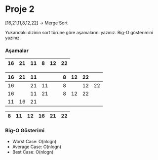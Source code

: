 # Proje 2
[16,21,11,8,12,22] -> Merge Sort

Yukarıdaki dizinin sort türüne göre aşamalarını yazınız.
Big-O gösterimini yazınız.

### Aşamalar

| 16 | 21 | 11 | 8 | 12 | 22 |
|----|----|----|---|----|----|

| 16 | 21 | 11 |    |   |   | 8 | 12 | 22 |    |
|----|----|----|----|---|---|---|----|----|----|
| 16 |    | 21 | 11 |   |   | 8 |    | 12 | 22 |
| 16 |    | 11 | 21 |   |   | 8 | 12 | 22 |    |
| 11 | 16 | 21 |    |   |   |   |    |    |    |

| 8 | 11 | 12 | 16 | 21 | 22 |
|---|----|----|----|----|----|

### Big-O Gösterimi
* Worst Case: O(nlogn)
* Average Case: O(nlogn)
* Best Case: O(nlogn)